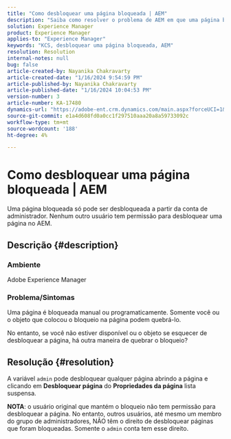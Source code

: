```yaml
---
title: "Como desbloquear uma página bloqueada | AEM"
description: "Saiba como resolver o problema de AEM em que uma página bloqueada precisa ser desbloqueada por entidades diferentes do usuário que colocou o bloqueio na página."
solution: Experience Manager
product: Experience Manager
applies-to: "Experience Manager"
keywords: "KCS, desbloquear uma página bloqueada, AEM"
resolution: Resolution
internal-notes: null
bug: false
article-created-by: Nayanika Chakravarty
article-created-date: "1/16/2024 9:54:59 PM"
article-published-by: Nayanika Chakravarty
article-published-date: "1/16/2024 10:04:53 PM"
version-number: 3
article-number: KA-17480
dynamics-url: "https://adobe-ent.crm.dynamics.com/main.aspx?forceUCI=1&pagetype=entityrecord&etn=knowledgearticle&id=956525e1-b9b4-ee11-a569-6045bd0063aa"
source-git-commit: e1a4d608fd0a0cc1f297510aaa20a8a59733092c
workflow-type: tm+mt
source-wordcount: '188'
ht-degree: 4%

---
```


# Como desbloquear uma página bloqueada | AEM


Uma página bloqueada só pode ser desbloqueada a partir da conta de administrador. Nenhum outro usuário tem permissão para desbloquear uma página no AEM.

## Descrição {#description}


### <b>Ambiente</b>

Adobe Experience Manager

### <b>Problema/Sintomas</b>

Uma página é bloqueada manual ou programaticamente. Somente você ou o objeto que colocou o bloqueio na página podem quebrá-lo.

No entanto, se você não estiver disponível ou o objeto se esquecer de desbloquear a página, há outra maneira de quebrar o bloqueio?


## Resolução {#resolution}


A variável `admin` pode desbloquear qualquer página abrindo a página e clicando em <b>Desbloquear página</b> do <b>Propriedades da página</b> lista suspensa.

<b>NOTA</b>: o usuário original que mantém o bloqueio não tem permissão para desbloquear a página. No entanto, outros usuários, até mesmo um membro do grupo de administradores, NÃO têm o direito de desbloquear páginas que foram bloqueadas. Somente o `admin` conta tem esse direito.
